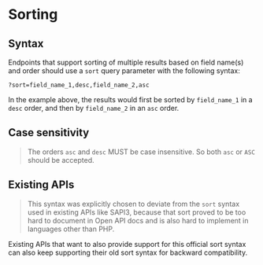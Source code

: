 # Sorting

## Syntax

Endpoints that support sorting of multiple results based on field name(s) and order should use a `sort` query parameter with the following syntax:

```
?sort=field_name_1,desc,field_name_2,asc
```

In the example above, the results would first be sorted by `field_name_1` in a `desc` order, and then by `field_name_2` in an `asc` order.

## Case sensitivity

> The orders `asc` and `desc` MUST be case insensitive. So both `asc` or `ASC` should be accepted.

## Existing APIs

<!-- theme: danger -->

> This syntax was explicitly chosen to deviate from the `sort` syntax used in existing APIs like SAPI3, because that sort proved to be too hard to document in Open API docs and is also hard to implement in languages other than PHP.

Existing APIs that want to also provide support for this official sort syntax can also keep supporting their old sort syntax for backward compatibility.
